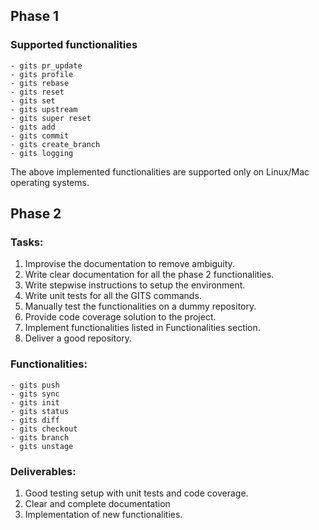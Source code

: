 ## Phase 1
### Supported functionalities
    - gits pr_update
    - gits profile
    - gits rebase
    - gits reset
    - gits set
    - gits upstream
    - gits super reset
    - gits add
    - gits commit
    - gits create_branch
    - gits logging

The above implemented functionalities are supported only on Linux/Mac operating systems.

## Phase 2
### Tasks:
1. Improvise the documentation to remove ambiguity.
2. Write clear documentation for all the phase 2 functionalities.
3. Write stepwise instructions to setup the environment.
4. Write unit tests for all the GITS commands.
5. Manually test the functionalities on a dummy repository.
6. Provide code coverage solution to the project. 
7. Implement functionalities listed in Functionalities section.
8. Deliver a good repository.

### Functionalities:
    - gits push 
    - gits sync
    - gits init
    - gits status 
    - gits diff
    - gits checkout
    - gits branch 
    - gits unstage
   
### Deliverables:
1. Good testing setup with unit tests and code coverage.
2. Clear and complete documentation
3. Implementation of new functionalities.

